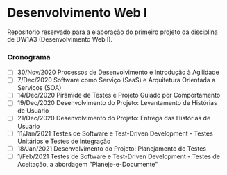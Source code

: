 # Desenvolvimento Web I
Repositório reservado para a elaboração do primeiro projeto da disciplina de DW1A3 (Desenvolvimento Web I).

### Cronograma
- [ ] 30/Nov/2020	Processos de Desenvolvimento e Introdução à Agilidade
- [ ] 7/Dec/2020	Software como Serviço (SaaS) e Arquitetura Orientada a Servicos (SOA)
- [ ] 14/Dec/2020	Pirâmide de Testes e Projeto Guiado por Comportamento
- [ ] 19/Dec/2020	Desenvolvimento do Projeto: Levantamento de Histórias de Usuário
- [ ] 21/Dec/2020	Desenvolvimento do Projeto: Entrega das Histórias de Usuário
- [ ] 11/Jan/2021	Testes de Software e Test-Driven Development - Testes Unitários e Testes de Integração
- [ ] 18/Jan/2021	Desenvolvimento do Projeto: Planejamento de Testes
- [ ] 1/Feb/2021	Testes de Software e Test-Driven Development - Testes de Aceitação, a abordagem "Planeje-e-Documente"
